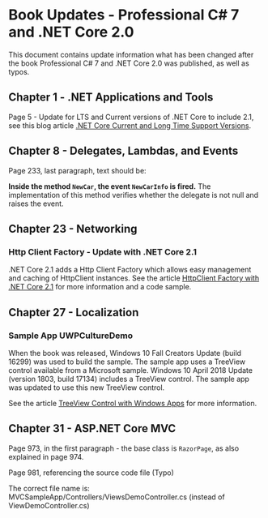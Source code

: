 
# Book Updates - Professional C# 7 and .NET Core 2.0

This document contains update information what has been changed after the book Professional C# 7 and .NET Core 2.0 was published, as well as typos.

## Chapter 1 - .NET Applications and Tools

Page 5 - Update for LTS and Current versions of .NET Core to include 2.1, see this blog article [.NET Core Current and Long Time Support Versions](https://csharp.christiannagel.com/2018/06/26/ltsandcurrent/).

## Chapter 8 - Delegates, Lambdas, and Events

Page 233, last paragraph, text should be:

**Inside the method `NewCar`, the event `NewCarInfo` is fired.** The implementation of this method verifies whether the delegate is not null and raises the event.

## Chapter 23 - Networking

### Http Client Factory - Update with .NET Core 2.1

.NET Core 2.1 adds a Http Client Factory which allows easy management and caching of HttpClient instances. See the article [HttpClient Factory with .NET Core 2.1](https://csharp.christiannagel.com/2018/06/05/httpclient/) for more information and a code sample.

## Chapter 27 - Localization

### Sample App UWPCultureDemo

When the book was released, Windows 10 Fall Creators Update (build 16299) was used to build the sample. The sample app uses a TreeView control available from a Microsoft sample. Windows 10 April 2018 Update (version 1803, build 17134) includes a TreeView control. The sample app was updated to use this new TreeView control.

See the article [TreeView Control with Windows Apps](https://csharp.christiannagel.com/2018/05/05/treeview/) for more information.

## Chapter 31 - ASP.NET Core MVC

Page 973, in the first paragraph - the base class is `RazorPage`, as also explained in page 974.

Page 981, referencing the source code file (Typo)

The correct file name is: MVCSampleApp/Controllers/ViewsDemoController.cs (instead of ViewDemoController.cs)
